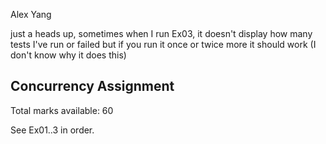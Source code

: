 Alex Yang

just a heads up, sometimes when I run Ex03, it doesn't display how many tests I've run or failed
but if you run it once or twice more it should work (I don't know why it does this)

## Concurrency Assignment

Total marks available: 60

See Ex01..3 in order.
